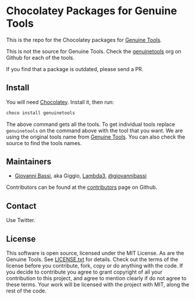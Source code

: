 # Chocolatey Packages for Genuine Tools

This is the repo for the Chocolatey packages for
[Genuine Tools](https://gallant-hopper-2d9209.netlify.com/).

This is not the source for Genuine Tools. Check the
[genuinetools](https://github.com/genuinetools) org on Github
for each of the tools.

If you find that a package is outdated, please send a PR.

## Install

You will need [Chocolatey](http://chocolatey.org/). Install it, then run:

```powershell
choco install genuinetools
```

The above command gets all the tools. To get individual tools replace
`genuinetools` on the command above with the tool that you want. We are using
the original tools name from [Genuine
Tools](https://gallant-hopper-2d9209.netlify.com/).
You can also check the source to find the tools names.

## Maintainers

* [Giovanni Bassi](http://blog.lambda3.com.br/L3/giovannibassi/), aka Giggio, [Lambda3](http://www.lambda3.com.br), [@giovannibassi](https://twitter.com/giovannibassi)

Contributors can be found at the [contributors](https://github.com/giggio/genuinetools/graphs/contributors) page on Github.

## Contact

Use Twitter.

## License

This software is open source, licensed under the MIT License. As are the Genuine Tools.
See [LICENSE.txt](https://github.com/giggio/genuinetools/blob/master/LICENSE.txt) for details.
Check out the terms of the license before you contribute, fork, copy or do
anything with the code. If you decide to contribute you agree to grant copyright
of all your contribution to this project, and agree to mention clearly if do not
agree to these terms. Your work will be licensed with the project with MIT,
along the rest of the code.
